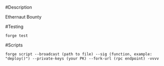#Description 

Ethernaut Bounty

#Testing

`forge test`

#Scripts

`forge script --broadcast (path to file) --sig (function, example: "deploy()") --private-keys (your PK) --fork-url (rpc endpoint) -vvvv`